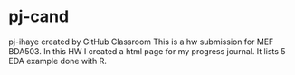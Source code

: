 # pj-cand
pj-ihaye created by GitHub Classroom
This is a hw submission for MEF BDA503. In this HW I created a html page for my progress journal. It lists 5 EDA example done with R.
